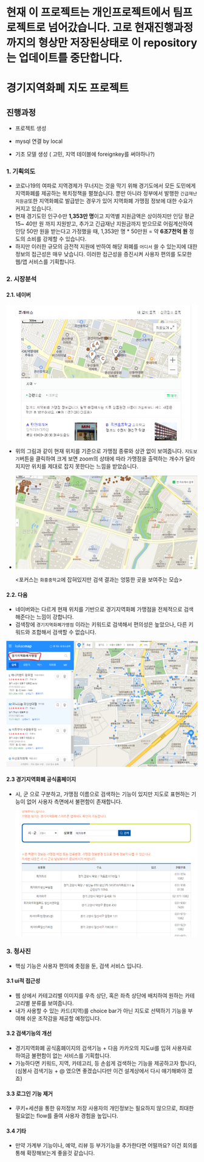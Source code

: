 # 현재 이 프로젝트는 개인프로젝트에서 팀프로젝트로 넘어갔습니다. 고로 현재진행과정까지의 형상만 저장된상태로 이 repository는 업데이트를 중단합니다.

# 경기지역화폐 지도 프로젝트 

## 진행과정

- 프로젝트 생성

- mysql 연결 by local

- 기초 모델 생성 ( 고민, 지역 테이블에 foreignkey를 써야하나?)

  

### 1. 기획의도

- 코로나19의 여파로 지역경제가 무너지는 것을 막기 위해 경기도에서 모든 도민에게 지역화폐를 제공하는 복치정책을 펼쳤습니다. 뿐만 아니라 정부에서 발행한 `긴급재난지원금`또한 지역화폐로 발급받는 경우가 있어 지역화폐 가맹점 정보에 대한 수요가 커지고 있습니다. 
- 현재 경기도민 인구수만 **1,353만 명**이고 지역별 지원금액은 상이하지만 인당 평균 15~ 40만 원 까지 지원받고, 추가고 긴급재난 지원금까지 받으므로 어림계산하여 인당 50만 원을 받는다고 가정했을 때,  1,353만 명 * 50만원 = 약 **6조7천억 원** 정도의 소비를 강제할 수 있습니다. 
- 하지만 이러한 규모의 금전적 지원에 반하여 해당 화폐를 `어디서` 쓸 수 있는지에 대한 정보의 접근성은 매우 낮습니다. 이러한 접근성을 증진시켜 사용자 편의를 도모한 웹/앱 서비스를 기획합니다.



### 2. 시장분석

####  2.1. 네이버

![네이버](images/네이버.png)



- 위의 그림과 같이 현재 위치를 기준으로 가맹점 종류와 상관  없이 보여줍니다. `지도보기`버튼을 클릭하여 크게 보면 zoom의 상태에 따라 가맹점을 출력하는 개수가 달라지지만 위치를 제대로 잡지 못한다는 느낌을 받았습니다.

- ![네이버2](images/네이버2.png)

  <포커스는 `화홍중학교`에 잡혀있지만 검색 결과는 엉뚱한 곳을 보여주는 모습>



#### 2.2. 다음

- 네이버와는 다르게 현재 위치를 기반으로 경기지역화폐 가맹점을 전체적으로 검색해준다는 느낌이 강합니다.
- 검색창에 `경기지역화폐가맹점` 이라는 키워드로 검색해서 편의성은 높았으나, 다른 키워드와 조합해서 검색할 수 없습니다.

![다음](images/다음.png)



#### 2.3 경기지역화폐 공식홈페이지

- 시, 군 으로 구분하고, 가맹점 이름으로 검색하는 기능이 있지만 지도로 표현하는 기능이 없어 사용자 측면에서 불편함이 존재합니다.

  ![경기지역화폐](images/경기지역화폐.png)

### 3. 청사진

- 핵심 기능은 사용자 편의에 촛점을 둔, 검색 서비스 입니다.

#### 3.1  ui적 접근성

- 웹 상에서 카테고리별 이미지를 우측 상단, 혹은 좌측 상단에 배치하여 원하는 카테고리별 분류를 보여줍니다.
- 내가 사용할 수 있는 카드(지역)를 choice bar가 아닌 지도로 선택하기 기능을 부여해 쉬운 조작감을 제공할 예정입니다.

#### 3.2 검색기능의 개선

- 경기지역화폐 공식홈폐이지의 검색기능 + 다음 카카오의 지도ui를 입혀 사용자로 하여금 불편함이 없는 서비스를 기획합니다.
- 가능하다면 키워드, 지역, 카테고리, 등 손쉽게 검색하는 기능을 제공하고자 합니다,(심봉사 검색기능 + @ 였으면 좋겠습니다만 이건 설계상에서 다시 얘기해봐야 겠죠)

#### 3.3 로그인 기능 제거 

-  쿠키+세션을 통한 유저정보 저장 사용자의 개인정보는 필요하지 않으므로, 최대한 필요없는 flow를 줄여 사용자 경험을 높입니다.

#### 3.4 기타

- 만약 가계부 기능이나, 예약, 리뷰 등 부가기능을 추가한다면 어떨까요? 이건 회의를 통해 확장해보는게 좋을것 같습니다. 


